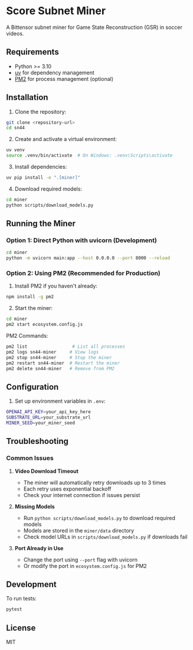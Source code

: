 # Score Subnet Miner

A Bittensor subnet miner for Game State Reconstruction (GSR) in soccer videos.

## Requirements

- Python >= 3.10
- [uv](https://github.com/astral-sh/uv) for dependency management
- [PM2](https://pm2.keymetrics.io/) for process management (optional)

## Installation

1. Clone the repository:

```bash
git clone <repository-url>
cd sn44
```

2. Create and activate a virtual environment:

```bash
uv venv
source .venv/bin/activate  # On Windows: .venv\Scripts\activate
```

3. Install dependencies:

```bash
uv pip install -e ".[miner]"
```

4. Download required models:

```bash
cd miner
python scripts/download_models.py
```

## Running the Miner

### Option 1: Direct Python with uvicorn (Development)

```bash
cd miner
python -m uvicorn main:app --host 0.0.0.0 --port 8000 --reload
```

### Option 2: Using PM2 (Recommended for Production)

1. Install PM2 if you haven't already:

```bash
npm install -g pm2
```

2. Start the miner:

```bash
cd miner
pm2 start ecosystem.config.js
```

PM2 Commands:

```bash
pm2 list                 # List all processes
pm2 logs sn44-miner     # View logs
pm2 stop sn44-miner     # Stop the miner
pm2 restart sn44-miner  # Restart the miner
pm2 delete sn44-miner   # Remove from PM2
```

## Configuration

1. Set up environment variables in `.env`:

```bash
OPENAI_API_KEY=your_api_key_here
SUBSTRATE_URL=your_substrate_url
MINER_SEED=your_miner_seed
```

## Troubleshooting

### Common Issues

1. **Video Download Timeout**

   - The miner will automatically retry downloads up to 3 times
   - Each retry uses exponential backoff
   - Check your internet connection if issues persist

2. **Missing Models**

   - Run `python scripts/download_models.py` to download required models
   - Models are stored in the `miner/data` directory
   - Check model URLs in `scripts/download_models.py` if downloads fail

3. **Port Already in Use**
   - Change the port using `--port` flag with uvicorn
   - Or modify the port in `ecosystem.config.js` for PM2

## Development

To run tests:

```bash
pytest
```

## License

MIT
